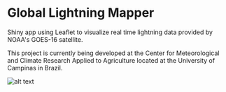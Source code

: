 # Global Lightning Mapper

Shiny app using Leaflet to visualize real time lightning data provided by NOAA's GOES-16 satellite.

This project is currently being developed at the Center for Meteorological and Climate Research Applied to Agriculture located at the University of Campinas in Brazil.

![alt text](https://github.com/wesleysatelis/Global-Lightning-Mapper/blob/master/Screenshots/Screenshot_2019-03-05%20Screenshot.png)
